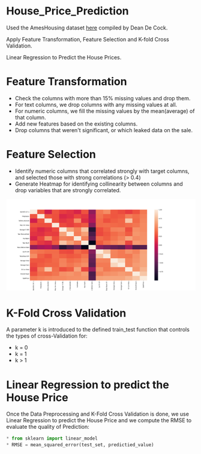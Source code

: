 # House_Price_Prediction
Used the AmesHousing dataset [here](https://github.com/srikanthv0610/House_Price_Prediction/edit/main/Dataset) compiled by Dean De Cock.

Apply Feature Transformation, Feature Selection and K-fold Cross Validation.

Linear Regression to Predict the House Prices.

# Feature Transformation
* Check the columns with more than 15% missing values and drop them.
* For text columns, we drop columns with any missing values at all.
* For numeric columns, we fill the missing values by the mean(average) of that column.
* Add new features based on the existing columns.
* Drop columns that weren't significant, or which leaked data on the sale.

# Feature Selection
* Identify numeric columns that correlated strongly with target columns, and selected those with strong correlations (> 0.4)
* Generate Heatmap for identifying collinearity between columns and drop variables that are strongly correlated.

![Heatmap](https://github.com/srikanthv0610/House_Price_Prediction/blob/main/plots/Heatmap_Collinearity.png)

# K-Fold Cross Validation
A parameter k is introduced to the defined train_test function that controls the types of cross-Validation for:
* k = 0 
* k = 1 
* k > 1

# Linear Regression to predict the House Price
Once the Data Preprocessing and K-Fold Cross Validation is done, we use Linear Regression to predict the House Price and we compute the RMSE to evaluate the quality of Prediction:

```python
* from sklearn import linear_model
* RMSE = mean_squared_error(test_set, predictied_value) 

